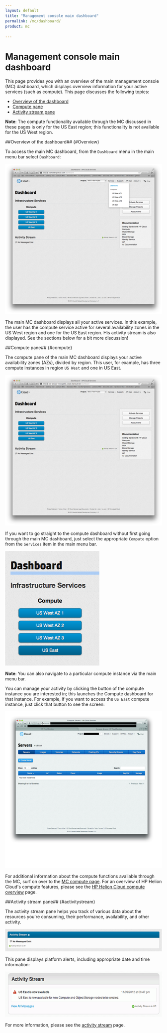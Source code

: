 ```yaml
---
layout: default
title: "Management console main dashboard"
permalink: /mc/dashboard/
product: mc

---
```

# Management console main dashboard

This page provides you with an overview of the main management console (MC) dashboard, which displays overview information for your active services (such as compute).  This page discusses the following topics:

* [Overview of the dashboard](#Overview)
* [Compute pane](#compute)
* [Activity stream pane](#activitystream)

**Note**:  The compute functionality available through the MC discussed in these pages is only for the US East region; this functionality is not available for the US West region. 


##Overview of the dashboard## {#Overview}

To access the main MC dashboard, from the `Dashboard` menu in the main menu bar select `Dashboard`:

<img src="media/main-dash-all-services.png" width="580" alt="" />

The main MC dashboard displays all your active services.  In this example, the user has the compute service active for several availability zones in the US West region and one for the US East region.  His activity stream is also displayed.  See the sections below for a bit more discussion!


##Compute pane## {#compute}

The compute pane of the main MC dashboard displays your active availability zones (AZs), divided by region.  This user, for example, has three compute instances in region `US West` and one in US East.

<img src="media/main-dash.png" width="580" alt="" />

If you want to go straight to the compute dashboard without first going through the main MC dashboard, just select the appropriate `Compute` option from the `Services` item in the main menu bar.

<img src="media/main-dash-compute-us-east.png" alt="" />

**Note**:  You can also navigate to a particular compute instance via the main menu bar.

You can manage your activity by clicking the button of the compute instance you are interested in; this launches the Compute dashboard for that instance.  For example, if you want to access the `US East` compute instance, just click that button to see the screen:

<img src="media/servers-main.jpg" width="580" alt="" />

For additional information about the compute functions available through the MC, surf on over to the [MC compute page](/mc/compute).  For an overview of HP Helion Cloud's compute features, please see the [HP Helion Cloud compute overview](/compute) page.


<!-- ##Object storage pane## {#object-storage}

The object storage pane of the main MC dashboard appears directly below the [compute pane](#compute), divided by region.

<img src="media/main-dash.jpg" width="580" alt="" />

To access your object storage containers, just click the `Browse Containers` button.  This launches the object storage details screen and displays your containers and any related information:

<img src="media/object-storage01.jpg" width="580" alt="" />

This user has two containers in the `US West` region: `Nova-stuff` (which contains one object) and `fog-rocks` (which is empty).  The information block for each container gives you the `Object Count`, `Size`, `Sharing` information, and indicates whether or not CDN is enabled.  You can also use the object storage details screen to create new public or private containers.

For additional information about the compute functions available through the MC, surf on over to the [MC object storage page](/mc/object-storage). 

For an overview of HP Helion Cloud's object storage features, please see the [HP Helion Cloud object storage overview](/object-storage/) page. -->

##Activity stream pane## {#activitystream}

The activity stream pane helps you track of various data about the resources you're consuming, their performance, availability, and other activity.  

<img src="media/activity-stream-detail.png" width="580" alt="" />

This pane displays platform alerts, including appropriate date and time information:

<img src="media/Screen_Shot_2012-11-09_at_1.48.12_PM.png" width="580" height="146" alt="" />

For more information, please see the [activity stream](/activity-stream/) page.

<!-- Other panes discussed as they are--theoretically--added 

##Monitoring pane## {#monitoring}

info

##RDB as a service pane## {#RDB}

info

##Load balancing as a service## {#LoadBalancing}

info

##DNS## {#DNS}

info

-->

